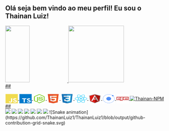 ## Olá seja bem vindo ao meu perfil! Eu sou o Thainan  Luiz! 
<div>
  <a href="https://github.com/ThainanLuiz1">
  <img height="180px" width="39%" float="left" src="https://github-readme-stats.vercel.app/api?username=ThainanLuiz1&border_radius=10&show_icons=true&theme=dark&include_all_commits=true&count_private=true&icon_color=#fff"/>
  <img height="180px" width="59%" float="right" src="https://github-readme-stats.vercel.app/api/top-langs/?username=ThainanLuiz1&layout=compact&count_private=true&show_icons=true&langs_count=7&theme=dark"/>
</div>
##
<div style="display: inline_block"><br>
  <img align="center" alt="Thainan-Js" height="30" width="40" src="https://raw.githubusercontent.com/devicons/devicon/master/icons/javascript/javascript-plain.svg">
  <img align="center" alt="Thainan-Ts" height="30" width="40" src="https://raw.githubusercontent.com/devicons/devicon/master/icons/typescript/typescript-plain.svg">
  <img align="center" alt="Thainan-Node" height="30" width="40" src="https://raw.githubusercontent.com/devicons/devicon/master/icons/nodejs/nodejs-original.svg">
  <img align="center" alt="Thainan-HTML" height="30" width="40" src="https://raw.githubusercontent.com/devicons/devicon/master/icons/html5/html5-original.svg">
  <img align="center" alt="Thainan-CSS" height="30" width="40" src="https://raw.githubusercontent.com/devicons/devicon/master/icons/css3/css3-original.svg">
  <img align="center" alt="Thainan-React" height="30" width="40" src="https://raw.githubusercontent.com/devicons/devicon/master/icons/react/react-original.svg">
  <img align="center" alt="Thainan-Angular" height="30" width="40" src="https://raw.githubusercontent.com/devicons/devicon/master/icons/angularjs/angularjs-original.svg">
  <img align="center" alt="Thainan-Ionic" height="30" width="40" src="https://raw.githubusercontent.com/devicons/devicon/master/icons/ionic/ionic-original.svg"> 
  <img align="center" alt="Thainan-NPM" height="30" width="40" src="https://raw.githubusercontent.com/devicons/devicon/master/icons/npm/npm-original-wordmark.svg">
  <img align="center" alt="Thainan-NPM" height="30" width="30" src="https://firebasestorage.googleapis.com/v0/b/listaespera-development.appspot.com/o/ziplogo.png?alt=media&token=2c7d9c68-e516-4b11-af8a-cf70cd20ae30">
</div>
##
<div style="justify-content: space-between">
  <a href="https://instagram.com/thainan.luiz7" target="_blank"><img src="https://img.shields.io/badge/-Instagram-%23E4405F?style=for-the-badge&logo=instagram&logoColor=white" target="_blank"></a>
 <a href="https://discord.gg/QrUHtHQMnY" target="_blank"><img src="https://img.shields.io/badge/Discord-7289DA?style=for-the-badge&logo=discord&logoColor=white" target="_blank"></a> 
  <a href = "mailto:thainandj@hotmail.com"><img src="https://img.shields.io/badge/Microsoft_Outlook-0078D4?style=for-the-badge&logo=microsoft-outlook&logoColor=white" target="_blank"></a>
  <a href="https://www.linkedin.com/in/thainanluiz12345/" target="_blank"><img src="https://img.shields.io/badge/-LinkedIn-%230077B5?style=for-the-badge&logo=linkedin&logoColor=white" target="_blank"></a>
  <img src="https://img.shields.io/badge/Windows-0078D6?style=for-the-badge&logo=windows&logoColor=white" />
  <img src="https://img.shields.io/badge/Xbox-107C10?style=for-the-badge&logo=xbox&logoColor=white" />
  <img src="https://img.shields.io/badge/Steam-000000?style=for-the-badge&logo=steam&logoColor=white" />
 ![Snake animation](https://github.com/ThainanLuiz1/ThainanLuiz1/blob/output/github-contribution-grid-snake.svg)
</div>
